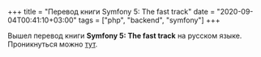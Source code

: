 +++
title = "Перевод книги Symfony 5: The fast track"
date = "2020-09-04T00:41:10+03:00"
tags = ["php", "backend", "symfony"]
+++

Вышел перевод книги **Symfony 5: The fast track** на русском языке. Проникнуться можно [тут](https://symfony.com/doc/current/the-fast-track/ru/index.html).
